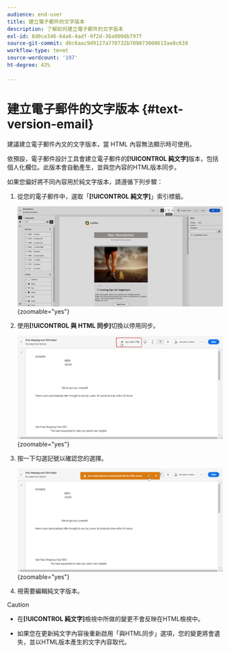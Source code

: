 ```yaml
---
audience: end-user
title: 建立電子郵件的文字版本
description: 了解如何建立電子郵件的文字版本
exl-id: 8d0ce346-64a6-4adf-9f2d-36a900db797f
source-git-commit: d6c6aac9d9127a770732b709873008613ae8c639
workflow-type: tm+mt
source-wordcount: '197'
ht-degree: 43%

---
```


# 建立電子郵件的文字版本 {#text-version-email}

建議建立電子郵件內文的文字版本，當 HTML 內容無法顯示時可使用。

依預設，電子郵件設計工具會建立電子郵件的&#x200B;**[!UICONTROL 純文字]**&#x200B;版本，包括個人化欄位。此版本會自動產生，並與您內容的HTML版本同步。

如果您偏好將不同內容用於純文字版本，請遵循下列步驟：

1. 從您的電子郵件中，選取「**[!UICONTROL 純文字]**」索引標籤。

   ![熒幕擷圖顯示[電子郵件Designer]介面中的[純文字]索引標籤。](assets/text_version_3.png){zoomable="yes"}

1. 使用&#x200B;**[!UICONTROL 與 HTML 同步]**&#x200B;切換以停用同步。

   ![熒幕擷圖顯示[純文字]索引標籤中的[與HTML同步]切換按鈕。](assets/text_version_1.png){zoomable="yes"}

1. 按一下勾選記號以確認您的選擇。

   ![熒幕擷圖顯示核取記號按鈕，以確認停用同步處理。](assets/text_version_2.png){zoomable="yes"}

1. 視需要編輯純文字版本。

>[!CAUTION]
>
>* 在&#x200B;**[!UICONTROL 純文字]**&#x200B;檢視中所做的變更不會反映在HTML檢視中。
>
>* 如果您在更新純文字內容後重新啟用「與HTML同步」**&#x200B;**&#x200B;選項，您的變更將會遺失，並以HTML版本產生的文字內容取代。